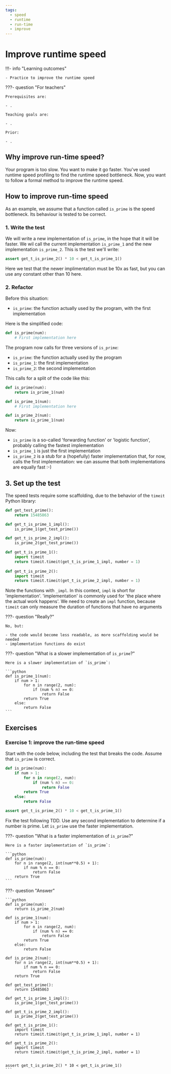 ```yaml
---
tags:
  - speed
  - runtime
  - run-time
  - improve
---
```


# Improve runtime speed

!!!- info "Learning outcomes"

    - Practice to improve the runtime speed

???- question "For teachers"

    Prerequisites are:

    - .

    Teaching goals are:

    - .

    Prior:

    - .

## Why improve run-time speed?


Your program is too slow.
You want to make it go faster.
You've used runtime speed profiling to find the
runtime speed bottleneck.
Now, you want to follow a formal method
to improve the runtime speed.

## How to improve run-time speed

As an example, we assume that a function called `is_prime` is
the speed bottleneck.
Its behaviour is tested to be correct.

### 1. Write the test

We will write a new implementation of `is_prime`, in the
hope that it will be faster. We wil call the current implementation
`is_prime_1` and the new implementation `is_prime_2`.
This is the test we'll write:

```python
assert get_t_is_prime_2() * 10 < get_t_is_prime_1()
```

Here we test that the newer implimentation must be 10x as fast,
but you can use any constant other than 10 here.

### 2. Refactor

Before this situation:

- `is_prime`: the function actually used by the program,
  with the first implementation

Here is the simplified code:

```python
def is_prime(num):
    # First implementation here
```

The program now calls for three versions of `is_prime`:

- `is_prime`: the function actually used by the program
- `is_prime_1`: the first implementation
- `is_prime_2`: the second implementation

This calls for a split of the code like this:

```python
def is_prime(num):
    return is_prime_1(num)

def is_prime_1(num):
    # First implementation here

def is_prime_2(num):
    return is_prime_1(num)
```

Now:

- `is_prime` is a so-called 'forwarding function' or 'logistic function',
  probably calling the fastest implementation
- `is_prime_1` is just the first implementation
- `is_prime_2` is a stub for a (hopefully) faster implementation that,
  for now, calls the first implementation:
  we can assume that both implementations
  are equally fast :-)

## 3. Set up the test

The speed tests require some scaffolding,
due to the behavior of the `timeit` Python library:

```python
def get_test_prime():
    return 15485863

def get_t_is_prime_1_impl():
    is_prime_1(get_test_prime())

def get_t_is_prime_2_impl():
    is_prime_2(get_test_prime())

def get_t_is_prime_1():
    import timeit
    return timeit.timeit(get_t_is_prime_1_impl, number = 1)
    
def get_t_is_prime_2():
    import timeit
    return timeit.timeit(get_t_is_prime_2_impl, number = 1)
```

Note the functions with `_impl`. In this context, `impl` is short for
'implementation'. 'implementation' is commonly used for 'the place where
the actual work happens'. We need to create an `impl` function,
because `timeit` can only measure the duration of
functions that have no arguments

???- question "Really?"

    No, but:

    - the code would become less readable, as more scaffolding would be needed
    - implementation functions do exist 


???- question "What is a slower implementation of `is_prime`?"

    Here is a slower implementation of `is_prime`:

    ```python
    def is_prime_1(num):
        if num > 1:
            for n in range(2, num):
                if (num % n) == 0:
                    return False
            return True
        else:
            return False
    ```


## Exercises

### Exercise 1: improve the run-time speed

Start with the code below,
including the test that breaks the code.
Assume that `is_prime` is correct.

```python
def is_prime(num):
    if num > 1:
        for n in range(2, num):
            if (num % n) == 0:
                return False
        return True
    else:
        return False

assert get_t_is_prime_2() * 10 < get_t_is_prime_1()
```

Fix the test following TDD.
Use any second implementation to determine if a number is prime.
Let `is_prime` use the faster implementation.

???- question "What is a faster implementation of `is_prime`?"

    Here is a faster implementation of `is_prime`:

    ```python
    def is_prime(num):
        for n in range(2, int(num**0.5) + 1):
            if num % n == 0:
                return False
        return True
    ```

???- question "Answer"

    ```python
    def is_prime(num):
        return is_prime_2(num)

    def is_prime_1(num):
        if num > 1:
            for n in range(2, num):
                if (num % n) == 0:
                    return False
            return True
        else:
            return False

    def is_prime_2(num):
        for n in range(2, int(num**0.5) + 1):
            if num % n == 0:
                return False
        return True

    def get_test_prime():
        return 15485863

    def get_t_is_prime_1_impl():
        is_prime_1(get_test_prime())

    def get_t_is_prime_2_impl():
        is_prime_2(get_test_prime())

    def get_t_is_prime_1():
        import timeit
        return timeit.timeit(get_t_is_prime_1_impl, number = 1)
        
    def get_t_is_prime_2():
        import timeit
        return timeit.timeit(get_t_is_prime_2_impl, number = 1)


    assert get_t_is_prime_2() * 10 < get_t_is_prime_1()
    ```
